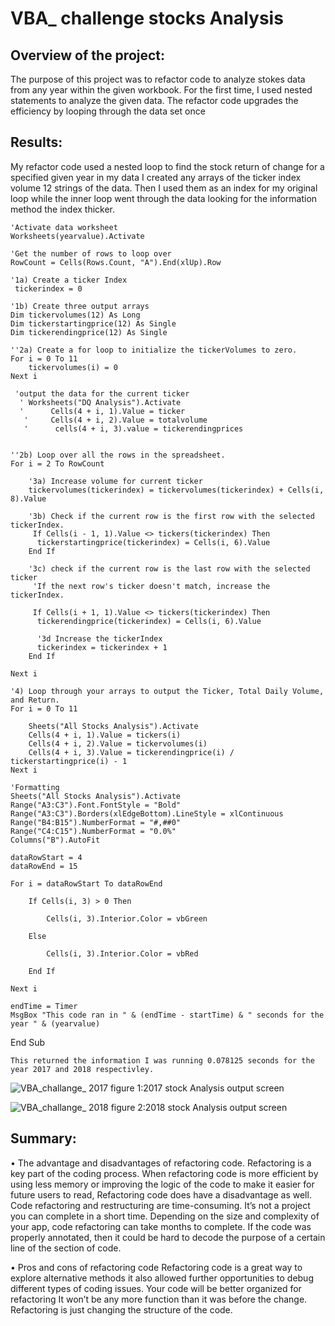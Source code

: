 # VBA_ challenge stocks Analysis

## Overview of the project:
The purpose of this project was to refactor code to analyze stokes data from any year within the given workbook. For the first time, I used nested statements to analyze the given data. The refactor code upgrades the efficiency by looping through the data set once

## Results:
My refactor code used a nested loop to find the stock return of change for a specified given year in my data
  I created any arrays of the ticker index volume 12 strings of the data. Then I used them as an index for my original loop while the inner loop went through the data looking for the information method the index thicker. 

    'Activate data worksheet
    Worksheets(yearvalue).Activate
    
    'Get the number of rows to loop over
    RowCount = Cells(Rows.Count, "A").End(xlUp).Row
    
    '1a) Create a ticker Index
     tickerindex = 0
    
    '1b) Create three output arrays
    Dim tickervolumes(12) As Long
    Dim tickerstartingprice(12) As Single
    Dim tickerendingprice(12) As Single
    
    ''2a) Create a for loop to initialize the tickerVolumes to zero.
    For i = 0 To 11
        tickervolumes(i) = 0
    Next i
    
     'output the data for the current ticker
      ' Worksheets("DQ Analysis").Activate
      '      Cells(4 + i, 1).Value = ticker
       '     Cells(4 + i, 2).Value = totalvolume
       '      cells(4 + i, 3).value = tickerendingprices
       
        
    ''2b) Loop over all the rows in the spreadsheet.
    For i = 2 To RowCount
    
        '3a) Increase volume for current ticker
        tickervolumes(tickerindex) = tickervolumes(tickerindex) + Cells(i, 8).Value
        
        '3b) Check if the current row is the first row with the selected tickerIndex.
         If Cells(i - 1, 1).Value <> tickers(tickerindex) Then
          tickerstartingprice(tickerindex) = Cells(i, 6).Value
        End If
        
        '3c) check if the current row is the last row with the selected ticker
         'If the next row's ticker doesn't match, increase the tickerIndex.
         
         If Cells(i + 1, 1).Value <> tickers(tickerindex) Then
          tickerendingprice(tickerindex) = Cells(i, 6).Value
          
          '3d Increase the tickerIndex
          tickerindex = tickerindex + 1
        End If
    
    Next i
    
    '4) Loop through your arrays to output the Ticker, Total Daily Volume, and Return.
    For i = 0 To 11
        
        Sheets("All Stocks Analysis").Activate
        Cells(4 + i, 1).Value = tickers(i)
        Cells(4 + i, 2).Value = tickervolumes(i)
        Cells(4 + i, 3).Value = tickerendingprice(i) / tickerstartingprice(i) - 1
    Next i
    
    'Formatting
    Sheets("All Stocks Analysis").Activate
    Range("A3:C3").Font.FontStyle = "Bold"
    Range("A3:C3").Borders(xlEdgeBottom).LineStyle = xlContinuous
    Range("B4:B15").NumberFormat = "#,##0"
    Range("C4:C15").NumberFormat = "0.0%"
    Columns("B").AutoFit

    dataRowStart = 4
    dataRowEnd = 15

    For i = dataRowStart To dataRowEnd
        
        If Cells(i, 3) > 0 Then
            
            Cells(i, 3).Interior.Color = vbGreen
            
        Else
        
            Cells(i, 3).Interior.Color = vbRed
            
        End If
        
    Next i
 
    endTime = Timer
    MsgBox "This code ran in " & (endTime - startTime) & " seconds for the year " & (yearvalue)

End Sub

	This returned the information I was running 0.078125 seconds for the year 2017 and 2018 respectivley.


![VBA_challange_ 2017](https://user-images.githubusercontent.com/107454933/177095602-30d417b2-ecdb-405c-96ba-a90274c3c379.png)
figure 1:2017 stock Analysis output screen


![VBA_challange_ 2018](https://user-images.githubusercontent.com/107454933/177095608-6e2dc799-9884-4d18-a135-6a202950cda7.png)
figure 2:2018 stock Analysis output screen

## Summary: 
•	The advantage and disadvantages of refactoring code.
Refactoring is a key part of the coding process. When refactoring code is more efficient by using less memory or improving the logic of the code to make it easier for future users to read, Refactoring code does have a disadvantage as well. Code refactoring and restructuring are time-consuming. It’s not a project you can complete in a short time. Depending on the size and complexity of your app, code refactoring can take months to complete.  If the code was properly annotated, then it could be hard to decode the purpose of a certain line of the section of code.

•	Pros and cons of refactoring code
 Refactoring code is a great way to explore alternative methods it also allowed further opportunities to debug different types of coding issues. Your code will be better organized for refactoring It won’t be any more function than it was before the change. Refactoring is just changing the structure of the code. 
